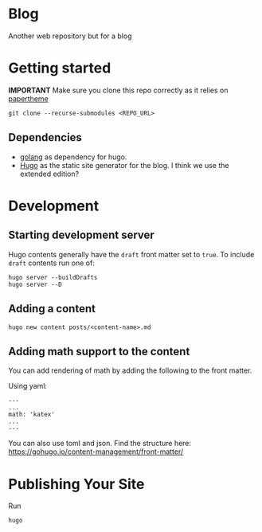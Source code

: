 # Blog
Another web repository but for a blog

# Getting started
**IMPORTANT** Make sure you clone this repo correctly as it relies on [papertheme](https://themes.gohugo.io/themes/hugo-paper/)
```
git clone --recurse-submodules <REPO_URL>
```

## Dependencies
- [golang](https://go.dev/doc/install) as dependency for hugo.
- [Hugo](https://gohugo.io/) as the static site generator for the blog. I think we use the extended edition? 

# Development

## Starting development server
Hugo contents generally have the `draft` front matter set to `true`. To include `draft` contents run one of:
```
hugo server --buildDrafts
hugo server --D
```

## Adding a content
```
hugo new content posts/<content-name>.md
```

## Adding math support to the content
You can add rendering of math by adding the following to the front matter.

Using yaml:
```
---
...
math: 'katex'
...
---
```

You can also use toml and json. Find the structure here: https://gohugo.io/content-management/front-matter/

# Publishing Your Site
Run
```
hugo
```
